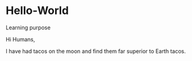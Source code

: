 # Hello-World
Learning purpose

Hi Humans,

I have had tacos on the moon and find them far superior to Earth tacos.
